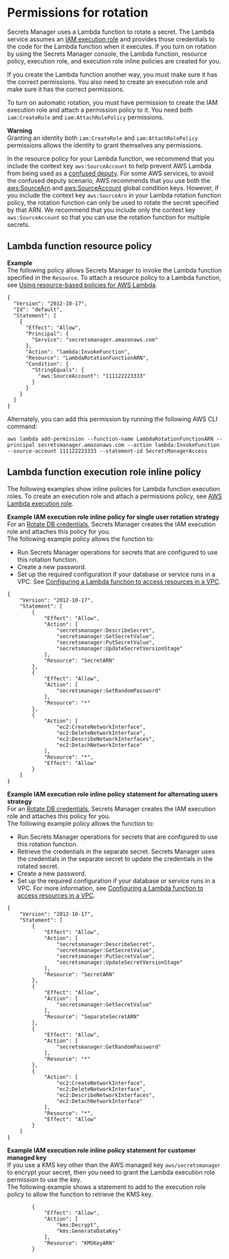 # Permissions for rotation<a name="rotating-secrets-required-permissions-function"></a>

Secrets Manager uses a Lambda function to rotate a secret\. The Lambda service assumes an [IAM execution role](https://docs.aws.amazon.com/lambda/latest/dg/lambda-intro-execution-role.html) and provides those credentials to the code for the Lambda function when it executes\. If you turn on rotation by using the Secrets Manager console, the Lambda function, resource policy, execution role, and execution role inline policies are created for you\. 

If you create the Lambda function another way, you must make sure it has the correct permissions\. You also need to create an execution role and make sure it has the correct permissions\. 

To turn on automatic rotation, you must have permission to create the IAM execution role and attach a permission policy to it\. You need both `iam:CreateRole` and `iam:AttachRolePolicy` permissions\. 

**Warning**  
Granting an identity both `iam:CreateRole` and `iam:AttachRolePolicy` permissions allows the identity to grant themselves any permissions\.

In the resource policy for your Lambda function, we recommend that you include the context key `aws:SourceAccount` to help prevent AWS Lambda from being used as a [confused deputy](https://docs.aws.amazon.com/IAM/latest/UserGuide/confused-deputy.html)\. For some AWS services, to avoid the confused deputy scenario, AWS recommends that you use both the [aws:SourceArn](https://docs.aws.amazon.com/IAM/latest/UserGuide/reference_policies_condition-keys.html#condition-keys-sourcearn) and [aws:SourceAccount](https://docs.aws.amazon.com/IAM/latest/UserGuide/reference_policies_condition-keys.html#condition-keys-sourceaccount) global condition keys\. However, if you include the context key `aws:SourceArn` in your Lambda rotation function policy, the rotation function can only be used to rotate the secret specified by that ARN\. We recommend that you include only the context key `aws:SourceAccount` so that you can use the rotation function for multiple secrets\.

## Lambda function resource policy<a name="rotating_Lambda-resource-policy"></a>

**Example**  
The following policy allows Secrets Manager to invoke the Lambda function specified in the `Resource`\. To attach a resource policy to a Lambda function, see [Using resource\-based policies for AWS Lambda](https://docs.aws.amazon.com/lambda/latest/dg/access-control-resource-based.html)\.  

```
{
  "Version": "2012-10-17",
  "Id": "default",
  "Statement": [
    {
      "Effect": "Allow",
      "Principal": {
        "Service": "secretsmanager.amazonaws.com"
      },
      "Action": "lambda:InvokeFunction",
      "Resource": "LambdaRotationFunctionARN",
      "Condition": {
        "StringEquals": {
          "aws:SourceAccount": "111122223333"
        }
      }
    }
  ]
}
```

Alternately, you can add this permission by running the following AWS CLI command:

```
aws lambda add-permission --function-name LambdaRotationFunctionARN --principal secretsmanager.amazonaws.com --action lambda:InvokeFunction --source-account 111122223333 --statement-id SecretsManagerAccess
```

## Lambda function execution role inline policy<a name="rotating_execution-role-policy"></a>

The following examples show inline policies for Lambda function execution roles\. To create an execution role and attach a permissions policy, see [AWS Lambda execution role](https://docs.aws.amazon.com/lambda/latest/dg/lambda-intro-execution-role.html)\.

**Example IAM execution role inline policy for single user rotation strategy**  
For an [Rotate DB credentials](rotate-secrets_turn-on-for-db.md), Secrets Manager creates the IAM execution role and attaches this policy for you\.   
The following example policy allows the function to:  
+ Run Secrets Manager operations for secrets that are configured to use this rotation function\.
+ Create a new password\.
+ Set up the required configuration if your database or service runs in a VPC\. See [Configuring a Lambda function to access resources in a VPC](https://docs.aws.amazon.com/lambda/latest/dg/vpc.html)\.

```
{
    "Version": "2012-10-17",
    "Statement": [
        {
            "Effect": "Allow",
            "Action": [
                "secretsmanager:DescribeSecret",
                "secretsmanager:GetSecretValue",
                "secretsmanager:PutSecretValue",
                "secretsmanager:UpdateSecretVersionStage"
            ],
            "Resource": "SecretARN"
        },
        {
            "Effect": "Allow",
            "Action": [
                "secretsmanager:GetRandomPassword"
            ],
            "Resource": "*"
        },
        {
            "Action": [
                "ec2:CreateNetworkInterface",
                "ec2:DeleteNetworkInterface",
                "ec2:DescribeNetworkInterfaces",
                "ec2:DetachNetworkInterface"
            ],
            "Resource": "*",
            "Effect": "Allow"
        }
    ]
}
```

**Example IAM execution role inline policy statement for alternating users strategy**  
For an [Rotate DB credentials](rotate-secrets_turn-on-for-db.md), Secrets Manager creates the IAM execution role and attaches this policy for you\.   
The following example policy allows the function to:  
+ Run Secrets Manager operations for secrets that are configured to use this rotation function\.
+ Retrieve the credentials in the separate secret\. Secrets Manager uses the credentials in the separate secret to update the credentials in the rotated secret\.
+ Create a new password\.
+ Set up the required configuration if your database or service runs in a VPC\. For more information, see [Configuring a Lambda function to access resources in a VPC](https://docs.aws.amazon.com/lambda/latest/dg/vpc.html)\.

```
{
    "Version": "2012-10-17",
    "Statement": [
        {
            "Effect": "Allow",
            "Action": [
                "secretsmanager:DescribeSecret",
                "secretsmanager:GetSecretValue",
                "secretsmanager:PutSecretValue",
                "secretsmanager:UpdateSecretVersionStage"
            ],
            "Resource": "SecretARN"
        },
        {
            "Effect": "Allow",
            "Action": [
                "secretsmanager:GetSecretValue"
            ],
            "Resource": "SeparateSecretARN"
        },
        {
            "Effect": "Allow",
            "Action": [
                "secretsmanager:GetRandomPassword"
            ],
            "Resource": "*"
        },
        {
            "Action": [
                "ec2:CreateNetworkInterface",
                "ec2:DeleteNetworkInterface",
                "ec2:DescribeNetworkInterfaces",
                "ec2:DetachNetworkInterface"
            ],
            "Resource": "*",
            "Effect": "Allow"
        }
    ]
}
```

**Example IAM execution role inline policy statement for customer managed key**  
If you use a KMS key other than the AWS managed key `aws/secretsmanager` to encrypt your secret, then you need to grant the Lambda execution role permission to use the key\.   
The following example shows a statement to add to the execution role policy to allow the function to retrieve the KMS key\.  

```
        {
            "Effect": "Allow",
            "Action": [
                "kms:Decrypt",
                "kms:GenerateDataKey"
            ],
            "Resource": "KMSKeyARN"
        }
```